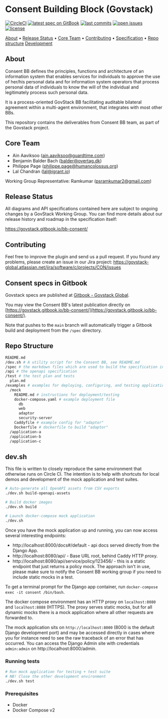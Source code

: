 # Consent Building Block (Govstack)

[![CircleCI](https://circleci.com/gh/GovStackWorkingGroup/bb-consent.svg?style=shield)](https://circleci.com/gh/GovStackWorkingGroup/bb-consent)
[![latest spec on GitBook](https://img.shields.io/badge/GitBook-Latest-blue.svg?style=flat)](https://govstack.gitbook.io/bb-consent/)
[![last commits](https://img.shields.io/github/last-commit/GovStackWorkingGroup/bb-consent?style=flat)](../commits/)
[![open issues](https://img.shields.io/badge/jira-open%20issues-green.svg?style=flat)](https://govstack-global.atlassian.net/jira/software/c/projects/CON/issues)
[![license](https://img.shields.io/badge/License-Apache%202.0-green.svg?style=flat)](./LICENSE/)

<!--TODO: Update the TOC-->
<p>
  <a href="#about">About</a> •
  <a href="#release-status">Release Status</a> •
  <a href="#core-team">Core Team</a> •
  <a href="#contributing">Contributing</a> •
  <a href="#consent-specs-in-gitbook">Specification</a> •
  <a href="#repo-structure">Repo structure</a>
  <a href="#devsh">Development</a>
</p>

## About

Consent BB defines the principles, functions and architecture of an information system that enables services for individuals to approve the use of her/his personal data and for information system operators that process personal data of individuals to know the will of the individual and legitimately process such personal data.

It is a process-oriented GovStack BB facilitating auditable bilateral agreement within a multi-agent environment, that integrates with most other BBs.

This repository contains the deliverables from Consent BB team, as part of the Govstack project.

## Core Team

* Ain Aaviksoo ([ain.aaviksoo@guardtime.com](ain.aaviksoo@guardtime.com))
* Benjamin Balder Bach ([balder@overtag.dk](balder@overtag.dk)) 
* Philippe Page ([philippe.page@humancolossus.org](philippe.page@humancolossus.org))
* Lal Chandran ([lal@igrant.io](lal@igrant.io))

Working Group Representative: Ramkumar ([psramkumar2@gmail.com](psramkumar2@gmail.com))

## Release Status

All diagrams and API specifications contained here are subject to ongoing changes by a GovStack Working Group.
You can find more details about our release history and roadmap in the specification itself:

https://govstack.gitbook.io/bb-consent/

## Contributing

Feel free to improve the plugin and send us a pull request. If you found any problems, please create an issue in our Jira project: https://govstack-global.atlassian.net/jira/software/c/projects/CON/issues

## Consent specs in Gitbook

Govstack specs are published at [Gitbook - Govstack Global](https://docs.govstack.global/).

You may view the Consent BB's latest publication directly on [https://govstack.gitbook.io/bb-consent/](https://govstack.gitbook.io/bb-consent/).

Note that pushes to the `main` branch will automatically trigger a Gitbook build
and deployment from the `/spec` directory.

## Repo Structure

```sh
README.md
/dev.sh # A utility script for the Consent BB, see README.md
/spec # the markdown files which are used to build the specification in GitBook
/api # the openapi specification
/test # the test plan and tests
  plan.md
/examples # examples for deploying, configuring, and testing applications which implement the behaviors specified by this building block
  /mock
    README.md # instructions for deployment/testing
    docker-compose.yaml # example deployment file
      db
      web
      adaptor
      security-server
    Caddyfile # example config for "adaptor"
    Dockerfile # dockerfile to build "adaptor"
  /application-a
  /application-b
  /application-c
```


## dev.sh

This file is written to closely reproduce the same environment that otherwise runs on Circle CI.
The intention is to help with shortcuts for local demos and development of the mock application and test suites.

```sh
# Auto-generate all OpenAPI assets from CSV exports
./dev.sh build-openapi-assets

# Build docker images
./dev.sh build

# Launch docker-compose mock application
./dev.sh
```

Once you have the mock application up and running, you can now access several interesting endpoints:

* http://localhost:8000/docs#/default - api docs served directly from the Django App.
* http://localhost:8080/api/ - Base URL root, behind Caddy HTTP proxy.
* http://localhost:8080/api/service/policy/123456/ -
  this is a static endpoint that just returns a policy mock.
  The approach isn't in use, please make sure to notify the Consent BB working group if you need to include static mocks in a test.

To get a terminal prompt for the Django app container, run `docker-compose exec -it consent /bin/bash`.

The docker compose environment has an HTTP proxy on `localhost:8080` and `localhost:8888` (HTTPS).
The proxy serves static mocks, but for all dynamic mocks there is a mock application where all other requests are forwarded to.

The mock application sits on `http://localhost:8000` (8000 is the default Django development port) and may be accessed directly in cases where you for instance need to see the raw traceback of an error that has occurred. You can access the Django Admin site with credentials `admin:admin` on http://localhost:8000/admin.

### Running tests
```sh
# Run mock application for testing + test suite
# NB! Close the other development environment
./dev.sh test
```

### Prerequisites

* Docker
* Docker Compose v2
